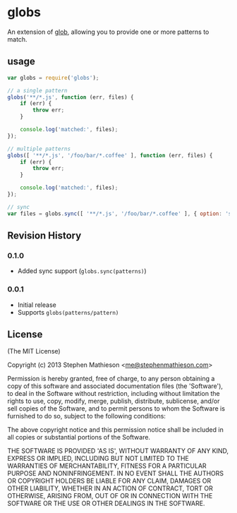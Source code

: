 # globs

An extension of [glob], allowing you to provide one or more patterns to match.

## usage

```js
var globs = require('globs');

// a single pattern
globs('**/*.js', function (err, files) {
	if (err) {
		throw err;
	}

	console.log('matched:', files);
});

// multiple patterns
globs([ '**/*.js', '/foo/bar/*.coffee' ], function (err, files) {
	if (err) {
		throw err;
	}

	console.log('matched:', files);
});

// sync
var files = globs.sync([ '**/*.js', '/foo/bar/*.coffee' ], { option: 'stuff' });

```

## Revision History

### 0.1.0

- Added sync support (`globs.sync(patterns)`)

### 0.0.1

- Initial release
- Supports `globs(patterns/pattern)`

## License

(The MIT License)

Copyright (c) 2013 Stephen Mathieson &lt;me@stephenmathieson.com&gt;

Permission is hereby granted, free of charge, to any person obtaining
a copy of this software and associated documentation files (the
'Software'), to deal in the Software without restriction, including
without limitation the rights to use, copy, modify, merge, publish,
distribute, sublicense, and/or sell copies of the Software, and to
permit persons to whom the Software is furnished to do so, subject to
the following conditions:

The above copyright notice and this permission notice shall be
included in all copies or substantial portions of the Software.

THE SOFTWARE IS PROVIDED 'AS IS', WITHOUT WARRANTY OF ANY KIND,
EXPRESS OR IMPLIED, INCLUDING BUT NOT LIMITED TO THE WARRANTIES OF
MERCHANTABILITY, FITNESS FOR A PARTICULAR PURPOSE AND NONINFRINGEMENT.
IN NO EVENT SHALL THE AUTHORS OR COPYRIGHT HOLDERS BE LIABLE FOR ANY
CLAIM, DAMAGES OR OTHER LIABILITY, WHETHER IN AN ACTION OF CONTRACT,
TORT OR OTHERWISE, ARISING FROM, OUT OF OR IN CONNECTION WITH THE
SOFTWARE OR THE USE OR OTHER DEALINGS IN THE SOFTWARE.


[glob]: https://github.com/isaacs/node-glob